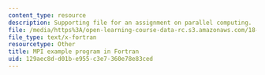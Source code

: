 ```yaml
---
content_type: resource
description: Supporting file for an assignment on parallel computing.
file: /media/https%3A/open-learning-course-data-rc.s3.amazonaws.com/18-337j-parallel-computing-fall-2011/129aec8dd01be955c3e7360e78e83ced_mpipi.f
file_type: text/x-fortran
resourcetype: Other
title: MPI example program in Fortran
uid: 129aec8d-d01b-e955-c3e7-360e78e83ced
---
```

